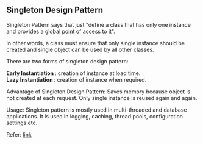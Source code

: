 ## Singleton Design Pattern

Singleton Pattern says that just "define a class that has only one instance and provides a global point of access to it".

In other words, a class must ensure that only single instance should be created and single object can be used by all other classes.

There are two forms of singleton design pattern: 

<b>Early Instantiation </b>: creation of instance at load time. <br>
<b>Lazy Instantiation </b>: creation of instance when required.

Advantage of Singleton Design Pattern: Saves memory because object is not created at each request. Only single instance is reused again and again.

Usage: Singleton pattern is mostly used in multi-threaded and database applications. It is used in logging, caching, thread pools, configuration settings etc.

Refer: [link](https://www.javatpoint.com/singleton-design-pattern-in-java)